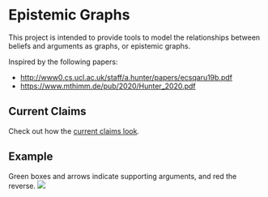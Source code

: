 # Epistemic Graphs
This project is intended to provide tools to model the relationships between beliefs and arguments as graphs, or epistemic graphs.

Inspired by the following papers:
 - http://www0.cs.ucl.ac.uk/staff/a.hunter/papers/ecsqaru19b.pdf
 - https://www.mthimm.de/pub/2020/Hunter_2020.pdf

## Current Claims
Check out how the [current claims look](claims.md).

## Example
Green boxes and arrows indicate supporting arguments, and red the reverse.
![](images/pigs_fly.png?raw=true)
